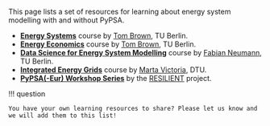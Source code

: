 <!--
SPDX-FileCopyrightText: PyPSA Contributors

SPDX-License-Identifier: CC-BY-4.0
-->

This page lists a set of resources for learning about energy system modelling with and without PyPSA.

- **[Energy Systems](https://nworbmot.org/courses/es-24/)** course by [Tom Brown](https://nworbmot.org), TU Berlin.
- **[Energy Economics](https://nworbmot.org/courses/ee-24/)** course by [Tom Brown](https://nworbmot.org), TU Berlin.
- **[Data Science for Energy System Modelling](https://fneum.github.io/data-science-for-esm/)** course by [Fabian Neumann](https://fneum.org), TU Berlin.
- **[Integrated Energy Grids](https://github.com/martavp/integrated-energy-grids)** course by [Marta Victoria](https://www.martavictoria.org/), DTU.
- **[PyPSA(-Eur) Workshop Series](https://resilient-project.github.io/pypsa-workshop-202506)** by the [RESILIENT](https://resilient-project.github.io/) project.

!!! question

    You have your own learning resources to share? Please let us know and we will add them to this list!
